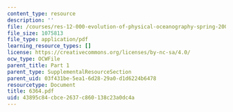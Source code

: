 ```yaml
---
content_type: resource
description: ''
file: /courses/res-12-000-evolution-of-physical-oceanography-spring-2007/43895c84cbce2637c860138c23a0dc4a_6364.pdf
file_size: 1075813
file_type: application/pdf
learning_resource_types: []
license: https://creativecommons.org/licenses/by-nc-sa/4.0/
ocw_type: OCWFile
parent_title: Part 1
parent_type: SupplementalResourceSection
parent_uid: 03f431be-5ea1-6d28-29a0-d1d6224b6478
resourcetype: Document
title: 6364.pdf
uid: 43895c84-cbce-2637-c860-138c23a0dc4a
---
```

